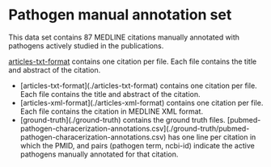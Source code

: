# Pathogen manual annotation set

This data set contains 87 MEDLINE citations manually annotated with pathogens actively studied in the publications.

[articles-txt-format](./articles-txt-format) contains one citation per file. Each file contains the title and abstract of the citation.
<ul>
<li>[articles-txt-format](./articles-txt-format) contains one citation per file. Each file contains the title and abstract of the citation.</il>
<li>[articles-xml-format](./articles-xml-format) contains one citation per file. Each file contains the citation in MEDLINE XML format.</il>
<li>[ground-truth](./ground-truth) contains the ground truth files. [pubmed-pathogen-characerization-annotations.csv](./ground-truth/pubmed-pathogen-characerization-annotations.csv) has one line per citation in which the PMID, and pairs (pathogen term, ncbi-id) indicate the active pathogens manually annotated for that citation.</li>
</ul>
